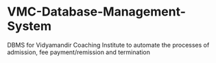 # VMC-Database-Management-System
DBMS for Vidyamandir Coaching Institute to automate the processes of admission, fee payment/remission and termination
